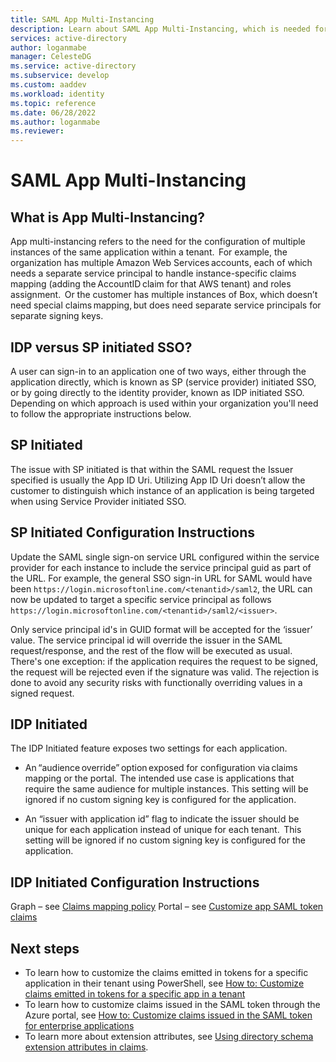 ```yaml
---
title: SAML App Multi-Instancing
description: Learn about SAML App Multi-Instancing, which is needed for the configuration of multiple instances of the same application within a tenant.
services: active-directory
author: loganmabe
manager: CelesteDG
ms.service: active-directory
ms.subservice: develop
ms.custom: aaddev
ms.workload: identity
ms.topic: reference
ms.date: 06/28/2022
ms.author: loganmabe
ms.reviewer: 
---
```


# SAML App Multi-Instancing 
## What is App Multi-Instancing?     
App multi-instancing refers to the need for the configuration of multiple instances of the same application within a tenant.  For example, the organization has multiple Amazon Web Services accounts, each of which needs a separate service principal to handle instance-specific claims mapping (adding the AccountID claim for that AWS tenant) and roles assignment.  Or the customer has multiple instances of Box, which doesn’t need special claims mapping, but does need separate service principals for separate signing keys.  

## IDP versus SP initiated SSO?     
A user can sign-in to an application one of two ways, either through the application directly, which is known as SP (service provider) initiated SSO, or by going directly to the identity provider, known as IDP initiated SSO. Depending on which approach is used within your organization you'll need to follow the appropriate instructions below.  

## SP Initiated   
The issue with SP initiated is that within the SAML request the Issuer specified is usually the App ID Uri. Utilizing App ID Uri doesn’t allow the customer to distinguish which instance of an application is being targeted when using Service Provider initiated SSO.   

## SP Initiated Configuration Instructions  
Update the SAML single sign-on service URL configured within the service provider for each instance to include the service principal guid as part of the URL. For example, the general SSO sign-in URL for SAML would have been `https://login.microsoftonline.com/<tenantid>/saml2`, the URL can now be updated to target a specific service principal as follows `https://login.microsoftonline.com/<tenantid>/saml2/<issuer>`.  

Only service principal id's in GUID format will be accepted for the ‘issuer’ value. The service principal id will override the issuer in the SAML request/response, and the rest of the flow will be executed as usual. There's one exception: if the application requires the request to be signed, the request will be rejected even if the signature was valid. The rejection is done to avoid any security risks with functionally overriding values in a signed request.  

## IDP Initiated   
The IDP Initiated feature exposes two settings for each application.   

- An “audience override” option exposed for configuration via claims mapping or the portal.  The intended use case is applications that require the same audience for multiple instances. This setting will be ignored if no custom signing key is configured for the application.    

- An “issuer with application id” flag to indicate the issuer should be unique for each application instead of unique for each tenant.  This setting will be ignored if no custom signing key is configured for the application.  

## IDP Initiated Configuration Instructions  
Graph – see [Claims mapping policy](reference-claims-mapping-policy-type.md)
Portal – see [Customize app SAML token claims](active-directory-saml-claims-customization.md)

## Next steps

- To learn how to customize the claims emitted in tokens for a specific application in their tenant using PowerShell, see [How to: Customize claims emitted in tokens for a specific app in a tenant](active-directory-claims-mapping.md)
- To learn how to customize claims issued in the SAML token through the Azure portal, see [How to: Customize claims issued in the SAML token for enterprise applications](active-directory-saml-claims-customization.md)
- To learn more about extension attributes, see [Using directory schema extension attributes in claims](active-directory-schema-extensions.md).
